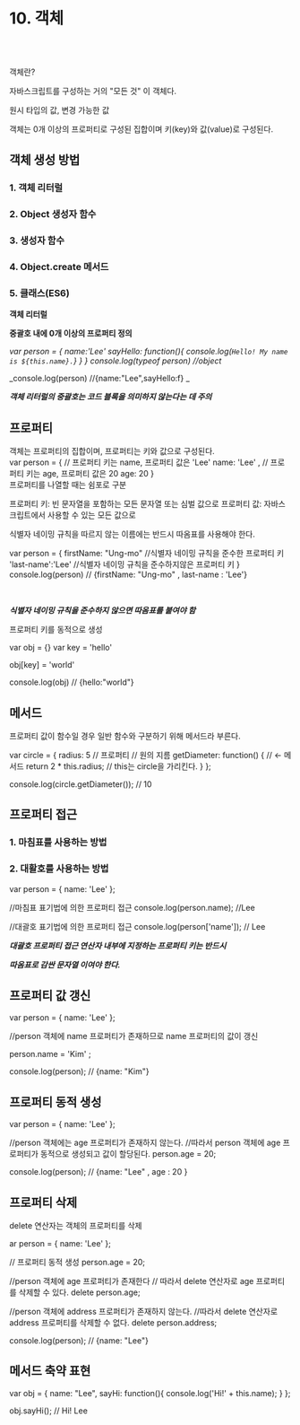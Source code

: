# 10. 객체

<br/>
<br/>

객체란?

자바스크립트를 구성하는 거의 "모든 것" 이 객체다.

원시 타입의 값, 변경 가능한 값

객체는 0개 이상의 프로퍼티로 구성된 집합이며 키(key)와 값(value)로 구성된다.

## 객체 생성 방법

### 1. 객체 리터럴

### 2. Object 생성자 함수

### 3. 생성자 함수

### 4. Object.create 메서드

### 5. 클래스(ES6)

**객체 리터럴**

**중괄호 내에 0개 이상의 프로퍼티 정의**

_var person = {
name:'Lee'
sayHello: function(){
console.log(`Hello! My name is ${this.name}.`}
}
}_
_console.log(typeof person) //object_

_console.log(person) //{name:"Lee",sayHello:f} _

**_객체 리터럴의 중괄호는 코드 블록을 의미하지 않는다는 데 주의_**

## 프로퍼티

객체는 프로퍼티의 집합이며, 프로퍼티는 키와 값으로 구성된다.
<br/>
var person = {
// 프로퍼티 키는 name, 프로퍼티 값은 'Lee'
name: 'Lee' ,
// 프로퍼티 키는 age, 프로퍼티 값은 20
age: 20
}
<br/>
프로퍼티를 나열할 때는 쉼포로 구분

프로퍼티 키: 빈 문자열을 포함하는 모든 문자열 또는 심벌 값으로
프로퍼티 값: 자바스크립트에서 사용할 수 있는 모든 값으로

식별자 네이밍 규칙을 따르지 않는 이름에는 반드시 따옴표를 사용해야 한다.
<br/>

var person = {
firstName: "Ung-mo" //식별자 네이밍 규칙을 준수한 프로퍼티 키
'last-name':'Lee' //식별자 네이밍 규칙을 준수하지않은 프로퍼티 키
}
console.log(person) // {firstName: "Ung-mo" , last-name : 'Lee'}

<br/>

**_식별자 네이밍 규칙을 준수하지 않으면 따옴표를 붙여야 함_**

프로퍼티 키를 동적으로 생성

var obj = {}
var key = 'hello'

obj[key] = 'world'

console.log(obj) // {hello:"world"}

## 메서드

프로퍼티 값이 함수일 경우 일반 함수와 구분하기 위해 메서드라 부른다.

var circle = {
radius: 5 // 프로퍼티
// 원의 지름
getDiameter: function() { // <- 메서드
return 2 \* this.radius; // this는 circle을 가리킨다.
}
};

console.log(circle.getDiameter()); // 10

## 프로퍼티 접근

### 1. 마침표를 사용하는 방법

### 2. 대활호를 사용하는 방법

var person = {
name: 'Lee'
};

//마침표 표기법에 의한 프로퍼티 접근
console.log(person.name); //Lee

//대괄호 표기법에 의한 프로퍼티 접근
console.log(person['name']); // Lee

**_대괄호 프로퍼티 접근 연산자 내부에 지정하는 프로퍼티 키는 반드시_**

**_따옴표로 감싼 문자열 이여야 한다._**

## 프로퍼티 값 갱신

var person = {
name: 'Lee'
};

//person 객체에 name 프로퍼티가 존재하므로 name 프로퍼티의 값이 갱신

person.name = 'Kim' ;

console.log(person); // {name: "Kim"}

## 프로퍼티 동적 생성

var person = {
name: 'Lee'
};

//person 객체에는 age 프로퍼티가 존재하지 않는다.
//따라서 person 객체에 age 프로퍼티가 동적으로 생성되고 값이 할당된다.
person.age = 20;

console.log(person); // {name: "Lee" , age : 20 }

## 프로퍼티 삭제

delete 연산자는 객체의 프로퍼티를 삭제

ar person = {
name: 'Lee'
};

// 프로퍼티 동적 생성
person.age = 20;

//person 객체에 age 프로퍼티가 존재한다
// 따라서 delete 연산자로 age 프로퍼티를 삭제할 수 있다.
delete person.age;

//person 객체에 address 프로퍼티가 존재하지 않는다.
//따라서 delete 연산자로 address 프로퍼티를 삭제할 수 없다.
delete person.address;

console.log(person); // {name: "Lee"}

## 메서드 축약 표현

var obj = {
name: "Lee",
sayHi: function(){
console.log('Hi!' + this.name);
}
};

obj.sayHi(); // Hi! Lee
